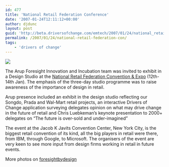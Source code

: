 ```yaml
---
id: 477
title: 'National Retail Federation Conference'
date: '2007-01-24T12:11:12+00:00'
author: djdunc
layout: post
guid: 'http://beta.driversofchange.com/emtech/2007/01/24/national_retail_federation_con/'
permalink: /2007/01/24/national-retail-federation-con/
tags:
    - 'drivers of change'
---
```


[![](https://i0.wp.com/farm1.static.flickr.com/152/362423602_6587dba9c0.jpg?w=400)](http://www.flickr.com/photos/foresightbydesign/362423602/in/set-72157594488110358/ "doc vis app and project boards on Flickr - Photo Sharing!")

The Arup Foresight Innovation and Incubation team was invited to exhibit in a Design Studio at the [National Retail Federation Convention &amp; Expo](http://nrf.a2zinc.net/annual07/public/enter.aspx) (12th-14th Jan). The emphasis of the three-day studio programme was to raise awareness of the importance of design in retail.

Arup presence included an exhibit in the design studio reflecting our Songdo, Prada and Wal-Mart retail projects, an interactive Drivers of Change application surveying delegates opinion on what may drive change in the future of retail and Chris Luebkeman’s keynote presentation to 2000+ delegates on “The future is over-sold and under-imagined”

The event at the Jacob K Javits Convention Center, New York City, is the biggest retail convention of its kind, all the big players in retail were there, from IBM, through Google, to Microsoft. The organisers of the event are very keen to see more input from design firms working in retail in future events.

More photos on [foresightbydesign](http://www.flickr.com/photos/foresightbydesign/sets/72157594488110358/)